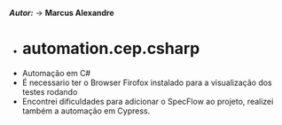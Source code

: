 ***Autor:*** -> **Marcus Alexandre**
* # automation.cep.csharp
* Automação em C#
* É necessario ter o Browser Firofox instalado para a visualização dos testes rodando
* Encontrei dificuldades para adicionar o SpecFlow ao projeto, realizei também a automação em Cypress.

